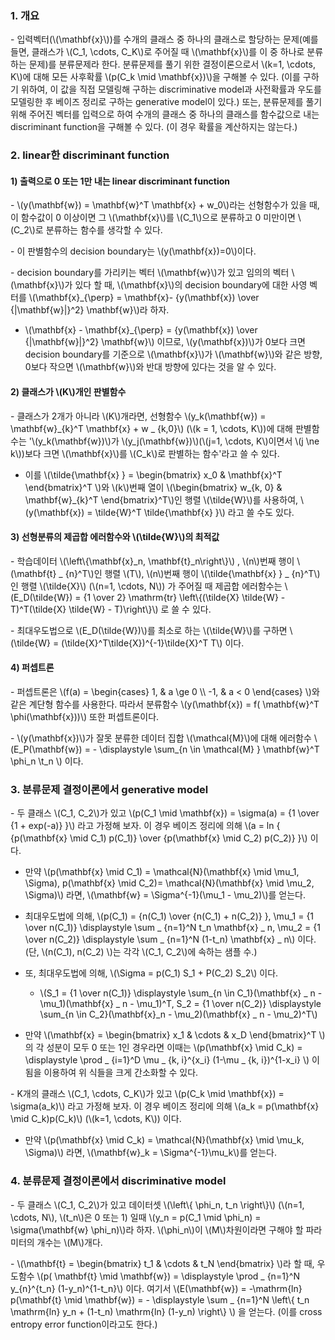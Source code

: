 
### 1. 개요

\- 입력벡터(\\(\mathbf{x}\\))를 수개의 클래스 중 하나의 클래스로 할당하는 문제(예를 들면, 클래스가 \\(C_1, \cdots, C_K\\)로 주어질 때 \\(\mathbf{x}\\)를 이 중 하나로 분류하는 문제)를 분류문제라 한다. 분류문제를 풀기 위한 결정이론으로서 \\(k=1, \cdots, K\\)에 대해 모든 사후확률 \\(p(C_k \mid \mathbf{x})\\)을 구해볼 수 있다. (이를 구하기 위하여, 이 값을 직접 모델링해 구하는 discriminative model과 사전확률과 우도를 모델링한 후 베이즈 정리로 구하는 generative model이 있다.) 또는, 분류문제를 풀기 위해 주어진 벡터를 입력으로 하여 수개의 클래스 중 하나의 클래스를 함수값으로 내는 discriminant function을 구해볼 수 있다. (이 경우 확률을 계산하지는 않는다.)


### 2. linear한 discriminant function

#### 1) 출력으로 0 또는 1만 내는 linear discriminant function

\- \\(y(\mathbf{w}) = \mathbf{w}^T \mathbf{x} + w_0\\)라는 선형함수가 있을 때, 이 함수값이 0 이상이면 그 \\(\mathbf{x}\\)를 \\(C_1\\)으로 분류하고 0 미만이면 \\(C_2\\)로 분류하는 함수를 생각할 수 있다. 

\- 이 판별함수의 decision boundary는 \\(y(\mathbf{x})=0\\)이다. 

\- decision boundary를 가리키는 벡터 \\(\mathbf{w}\\)가 있고 임의의 벡터 \\(\mathbf{x}\\)가 있다 할 때, \\(\mathbf{x}\\)의 decision boundary에 대한 사영 벡터를 \\(\mathbf{x}_{\perp} = \mathbf{x}- {y(\mathbf{x}) \over {\|\mathbf{w}\|}^2} \mathbf{w}\\)라 하자. 

- \\(\mathbf{x} - \mathbf{x}_{\perp} = {y(\mathbf{x}) \over {\|\mathbf{w}\|}^2} \mathbf{w}\\) 이므로, \\(y(\mathbf{x})\\)가 0보다 크면 decision boundary를 기준으로 \\(\mathbf{x}\\)가 \\(\mathbf{w}\\)와 같은 방향, 0보다 작으면 \\(\mathbf{w}\\)와 반대 방향에 있다는 것을 알 수 있다.

#### 2) 클래스가 \\(K\\)개인 판별함수

\- 클래스가 2개가 아니라 \\(K\\)개라면, 선형함수 \\(y_k(\mathbf{w}) = \mathbf{w}_{k}^T \mathbf{x} + w _ {k,0}\\) (\\(k = 1, \cdots, K\\))에 대해 판별함수는 '\\(y_k(\mathbf{w})\\)가 \\(y_j(\mathbf{w})\\)(\\(j=1, \cdots, K\\)이면서 \\(j \ne k\\))보다 크면 \\(\mathbf{x}\\)를 \\(C_k\\)로 판별하는 함수'라고 쓸 수 있다.

- 이를 \\(\tilde{\mathbf{x} } = \begin{bmatrix} x_0 & \mathbf{x}^T \end{bmatrix}^T \\)와 \\(k\\)번째 열이 \\(\begin{bmatrix} w_{k, 0} & \mathbf{w}_{k}^T \end{bmatrix}^T\\)인 행렬 \\(\tilde{W}\\)를 사용하여, \\(y(\mathbf{x}) = \tilde{W}^T \tilde{\mathbf{x} }\\) 라고 쓸 수도 있다.


#### 3) 선형분류의 제곱합 에러함수와 \\(\tilde{W}\\)의 최적값

\- 학습데이터 \\(\left\\{\mathbf{x}_n, \mathbf{t}_n\right\\}\\) , \\(n\\)번째 행이 \\(\mathbf{t} _ {n}^T\\)인 행렬 \\(T\\), \\(n\\)번째 행이 \\(\tilde{\mathbf{x} } _ {n}^T\\)인 행렬 \\(\tilde{X}\\) (\\(n=1, \cdots, N\\)) 가 주어질 때 제곱합 에러함수는 \\(E_D(\tilde{W}) = {1 \over 2} \mathrm{tr} \left\\{(\tilde{X} \tilde{W} - T)^T(\tilde{X} \tilde{W} - T)\right\\}\\) 로 쓸 수 있다.

\- 최대우도법으로 \\(E_D(\tilde{W})\\)를 최소로 하는 \\(\tilde{W}\\)를 구하면 \\(\tilde{W} = (\tilde{X}^T\tilde{X})^{-1}\tilde{X}^T T\\) 이다.



#### 4) 퍼셉트론

\- 퍼셉트론은 \\(f(a) = \begin{cases} 1, & a \ge 0 \\\ -1, & a < 0 \end{cases} \\)와 같은 계단형 함수를 사용한다. 따라서 분류함수 \\(y(\mathbf{x}) = f( \mathbf{w}^T \phi(\mathbf{x}))\\) 또한 퍼셉트론이다.

\- \\(y(\mathbf{x})\\)가 잘못 분류한 데이터 집합 \\(\mathcal{M}\\)에 대해 에러함수 \\(E_P(\mathbf{w}) = - \displaystyle \sum_{n \in \mathcal{M} } \mathbf{w}^T \phi_n \t_n \\) 이다.




### 3. 분류문제 결정이론에서 generative model

\- 두 클래스 \\(C_1, C_2\\)가 있고 \\(p(C_1 \mid \mathbf{x}) = \sigma(a) = {1 \over {1 + exp(-a)} }\\)  라고 가정해 보자. 이 경우 베이즈 정리에 의해 \\(a = ln { {p(\mathbf{x} \mid C_1) p(C_1)} \over {p(\mathbf{x} \mid C_2) p(C_2)} }\\) 이다.

- 만약 \\(p(\mathbf{x} \mid C_1) = \mathcal{N}(\mathbf{x} \mid \mu_1, \Sigma), p(\mathbf{x} \mid C_2)= \mathcal{N}(\mathbf{x} \mid \mu_2, \Sigma)\\) 라면, \\(\mathbf{w} = \Sigma^{-1}(\mu_1 - \mu_2)\\)를 얻는다.

- 최대우도법에 의해, \\(p(C_1) = {n(C_1) \over {n(C_1) + n(C_2)} }, \mu_1 = {1 \over n(C_1)} \displaystyle \sum _ {n=1}^N t_n \mathbf{x} _ n, \mu_2 = {1 \over n(C_2)} \displaystyle \sum _ {n=1}^N (1-t_n) \mathbf{x} _ n\\) 이다. (단, \\(n(C_1), n(C_2) \\)는 각각 \\(C_1, C_2\\)에 속하는 샘플 수.)

- 또, 최대우도법에 의해, \\(\Sigma = p(C_1) S_1 + P(C_2) S_2\\) 이다.

  - \\(S_1 = {1 \over n(C_1)} \displaystyle \sum_{n \in C_1}(\mathbf{x} _ n - \mu_1)(\mathbf{x} _ n - \mu_1)^T, S_2 = {1 \over n(C_2)} \displaystyle \sum_{n \in C_2}(\mathbf{x}_n - \mu_2)(\mathbf{x} _ n - \mu_2)^T\\)

- 만약 \\(\mathbf{x} = \begin{bmatrix} x_1 & \cdots & x_D \end{bmatrix}^T \\)의 각 성분이 모두 0 또는 1인 경우라면 이때는 \\(p(\mathbf{x} \mid C_k) = \displaystyle \prod _ {i=1}^D \mu _ {k, i}^{x_i} (1-\mu _ {k, i})^{1-x_i} \\) 이 됨을 이용하여 위 식들을 크게 간소화할 수 있다.

\- K개의 클래스 \\(C_1, \cdots, C_K\\)가 있고 \\(p(C_k \mid \mathbf{x}) = \sigma(a_k)\\) 라고 가정해 보자. 이 경우 베이즈 정리에 의해 \\(a_k = p(\mathbf{x} \mid C_k)p(C_k)\\) (\\(k=1, \cdots, K\\)) 이다. 

- 만약 \\(p(\mathbf{x} \mid C_k) = \mathcal{N}(\mathbf{x} \mid \mu_k, \Sigma)\\) 라면, \\(\mathbf{w}_k = \Sigma^{-1}\mu_k\\)를 얻는다.


### 4. 분류문제 결정이론에서 discriminative model

\- 두 클래스 \\(C_1, C_2\\)가 있고 데이터셋 \\(\left\\{ \phi_n, t_n \right\\}\\) (\\(n=1, \cdots, N\\), \\(t_n\\)은 0 또는 1) 일때 \\(y_n = p(C_1 \mid \phi_n) = \sigma(\mathbf{w} \phi_n)\\)라 하자. \\(\phi_n\\)이 \\(M\\)차원이라면 구해야 할 파라미터의 개수는 \\(M\\)개다.

\- \\(\mathbf{t} = \begin{bmatrix} t_1 & \cdots & t_N \end{bmatrix} \\)라 할 때, 우도함수 \\(p( \mathbf{t} \mid \mathbf{w}) = \displaystyle \prod _ {n=1}^N y_{n}^{t_n} (1-y_n)^{1-t_n}\\) 이다. 여기서 \\(E(\mathbf{w}) = -\mathrm{ln} p(\mathbf{t} \mid \mathbf{w}) = - \displaystyle \sum _ {n=1}^N \left\\{ t_n \mathrm{ln} y_n + (1-t_n) \mathrm{ln} (1-y_n) \right\\} \\) 을 얻는다. (이를 cross entropy error function이라고도 한다.)